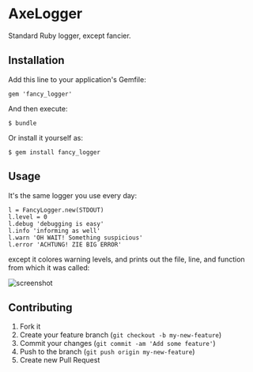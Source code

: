 # AxeLogger

Standard Ruby logger, except fancier.

## Installation

Add this line to your application's Gemfile:

    gem 'fancy_logger'

And then execute:

    $ bundle

Or install it yourself as:

    $ gem install fancy_logger

## Usage

It's the same logger you use every day:

    l = FancyLogger.new(STDOUT)
    l.level = 0
    l.debug 'debugging is easy'
    l.info 'informing as well'
    l.warn 'OH WAIT! Something suspicious'
    l.error 'ACHTUNG! ZIE BIG ERROR'

except it colores warning levels, and prints out the file, line, and function
from which it was called:

![screenshot](https://raw.github.com/alisnic/fancy_logger/master/screenshot.png "screnshot")

## Contributing

1. Fork it
2. Create your feature branch (`git checkout -b my-new-feature`)
3. Commit your changes (`git commit -am 'Add some feature'`)
4. Push to the branch (`git push origin my-new-feature`)
5. Create new Pull Request
